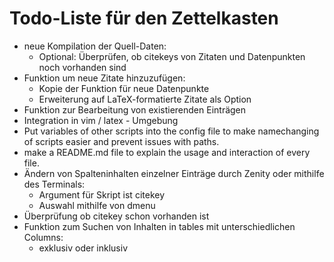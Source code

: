 # Todo-Liste für den Zettelkasten

- neue Kompilation der Quell-Daten:
	- Optional: Überprüfen, ob citekeys von Zitaten und Datenpunkten noch vorhanden sind
- Funktion um neue Zitate hinzuzufügen:
	- Kopie der Funktion für neue Datenpunkte
	- Erweiterung auf LaTeX-formatierte Zitate als Option
- Funktion zur Bearbeitung von existierenden Einträgen
- Integration in vim / latex - Umgebung
- Put variables of other scripts into the config file to make namechanging of scripts easier and prevent issues with paths.
- make a README.md file to explain the usage and interaction of every file.
- Ändern von Spalteninhalten einzelner Einträge durch Zenity oder mithilfe des Terminals:
	- Argument für Skript ist citekey
	- Auswahl mithilfe von dmenu
- Überprüfung ob citekey schon vorhanden ist
- Funktion zum Suchen von Inhalten in tables mit unterschiedlichen Columns:
	- exklusiv oder inklusiv
